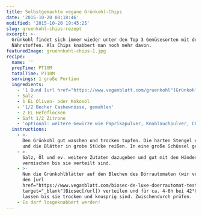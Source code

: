 ```yaml
---
title: Selbstgemachte vegane Grünkohl-Chips
date: '2015-10-20 08:18:46'
modified: '2015-10-20 19:45:25'
slug: gruenkohl-chips-rezept
excerpt: >-
  Grünkohl findet sich immer wieder unter den Top 3 Gemüsesorten mit den meisten
  Nährstoffen. Als Chips knabbert man noch mehr davon.
featuredImage: gruehnkohl-chips-1.jpg
recipe:
  name: ''
  prepTime: PT10M
  totalTime: PT10M
  servings: 1 große Portion
  ingredients:
    - '1 Bund [url href="https://www.veganblatt.com/gruenkohl"]Grünkohl[/url]'
    - Salz
    - 1 EL Oliven- oder Kokosöl
    - '1/2 Becher Cashewnüsse, gemahlen'
    - 2 EL Hefeflocken
    - Saft 1/2 Zitrone
    - 'optional: weitere Gewürze wie Paprikapulver, Knoblauchpulver, Chili, ...'
  instructions:
    - >-
      Den Grünkohl gut waschen und trocken tupfen. Die harten Stengel entfernen
      und die Blätter in grobe Stücke reißen. In eine große Schüssel geben.
    - >-
      Salz, Öl und ev. weitere Zutaten dazugeben und gut mit den Händen
      vermischen bis sie verteilt sind.
    - >-
      Nun die Grünkohlblätter auf den Blechen des Dörrautomaten (wir verwenden
      den [url
      href="https://www.veganblatt.com/biosec-de-luxe-doerrautomat-test"
      target="_blank"]Biosec[/url]) verteilen und für ca. 4-6h bei 42°C trocknen
      lassen bis sie trocken und knusprig sind. Zwischendurch prüfen.
    - Es darf losgeknabbert werden!
---
```


[<!-- Image removed (no copyright): grünkohl-chips-1-640x399.jpg -->](https://www.veganblatt.com/i/grünkohl-chips-1.jpg)
